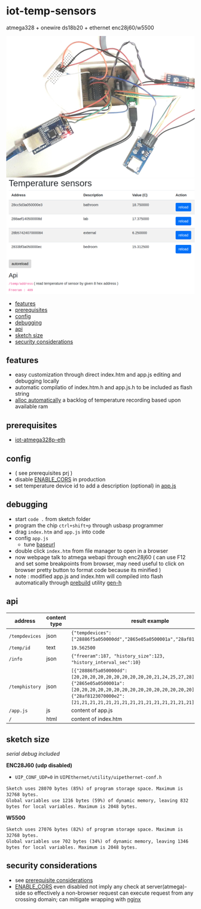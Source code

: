 # iot-temp-sensors

atmega328 + onewire ds18b20 + ethernet enc28j60/w5500

![img](https://github.com/devel0/iot-temp-sensors-sd-card/blob/master/doc/20181106_143657x.jpg)
![img](doc/Selection_003.png)

- [features](#features)
- [prerequisites](#prerequisites)
- [config](#config)
- [debugging](#debugging)
- [api](#api)
- [sketch size](#sketch-size)
- [security considerations](#security-considerations)

## features

- easy customization through direct index.htm and app.js editing and debugging locally
- automatic compilatio of index.htm.h and app.js.h to be included as flash string
- [alloc automatically](https://github.com/devel0/iot-temp-sensors/blob/747eedead33772415a47ea5b0cbd67a9d4185bc4/temp-sensors/temp-sensors.ino#L152-L167) a backlog of temperature recording based upon available ram

## prerequisites

- [iot-atmega328p-eth](https://github.com/devel0/iot-atmega328p-eth)

## config

- ( see prerequisites prj )
- disable [ENABLE_CORS](https://github.com/devel0/iot-temp-sensors/blob/432999ee57a9892da64955140d62139edcb04fc9/temp-sensors/temp-sensors.ino#L12) in production
- set temperature device id to add a description (optional) in [app.js](https://github.com/devel0/iot-temp-sensors/blob/432999ee57a9892da64955140d62139edcb04fc9/temp-sensors/app.js#L1-L12)

## debugging

- start `code .` from sketch folder
- program the chip `ctrl+shift+p` through usbasp programmer
- drag `index.htm` and `app.js` into code
- config `app.js`
  - tune [baseurl](https://github.com/devel0/iot-temp-sensors/blob/432999ee57a9892da64955140d62139edcb04fc9/temp-sensors/app.js#L20)
- double click `index.htm` from file manager to open in a browser
- now webpage talk to atmega webapi through enc28j60 ( can use F12 and set some breakpoints from browser, may need useful to click on browser pretty button to format code because its minified )
- note : modified app.js and index.htm will compiled into flash automatically through [prebuild](https://github.com/devel0/iot-temp-sensors/blob/432999ee57a9892da64955140d62139edcb04fc9/temp-sensors/.vscode/arduino.json#L6) utility [gen-h](https://github.com/devel0/iot-temp-sensors/blob/432999ee57a9892da64955140d62139edcb04fc9/temp-sensors/gen-h)

## api

| address | content type | result example |
|---|---|---|
| `/tempdevices` | json | `{"tempdevices":["28886f5a050000dd","2865e05a0500001a","28af8123070000e2"]}` |
| `/temp/id` | text | `19.562500` |
| `/info` | json | `{"freeram":187, "history_size":123, "history_interval_sec":10}` |
| `/temphistory` | json | `[{"28886f5a050000dd":[20,20,20,20,20,20,20,20,20,20,21,24,25,27,28]},{"2865e05a0500001a":[20,20,20,20,20,20,20,20,20,20,20,20,20,20,20]},{"28af8123070000e2":[21,21,21,21,21,21,21,21,21,21,21,21,21,21,21]}]` |
| `/app.js` | js | content of app.js |
| `/` | html | content of index.htm |

## sketch size

*serial debug included*

**ENC28J60 (udp disabled)**

- `UIP_CONF_UDP=0` in `UIPEthernet/utility/uipethernet-conf.h`

```
Sketch uses 28070 bytes (85%) of program storage space. Maximum is 32768 bytes.
Global variables use 1216 bytes (59%) of dynamic memory, leaving 832 bytes for local variables. Maximum is 2048 bytes.
```

**W5500**

```
Sketch uses 27076 bytes (82%) of program storage space. Maximum is 32768 bytes.
Global variables use 702 bytes (34%) of dynamic memory, leaving 1346 bytes for local variables. Maximum is 2048 bytes.
```

## security considerations

- see [prerequisite considerations](https://github.com/devel0/iot-atmega328p-eth/tree/4a4fc753572a2c6fd427d38278091163c69b46cd#security-considerations)
- [ENABLE_CORS](https://github.com/devel0/iot-temp-sensors/blob/8baeae070887b1b4300d076d6dee94ce3c4f6a09/temp-sensors/temp-sensors.ino#L12) even disabled not imply any check at server(atmega)-side so effectively a non-browser request can execute request from any crossing domain; can mitigate wrapping with [nginx](https://enable-cors.org/server_nginx.html)
